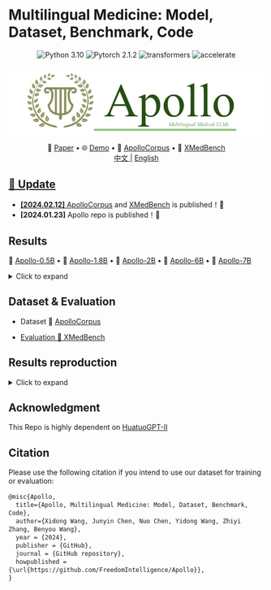 # Multilingual Medicine: Model, Dataset, Benchmark, Code

<center>

![Python 3.10](https://img.shields.io/badge/Python-3.10-lightblue) ![Pytorch 2.1.2](https://img.shields.io/badge/PyTorch-2.1.2-lightblue) ![transformers](https://img.shields.io/badge/transformers-4.34.0.dev0%2B-lightblue) ![accelerate](https://img.shields.io/badge/accelerate-0.22-lightblue)
</center>

![Apollo](assets/final1.png)

<p align="center">
   📃 <a href="" target="_blank">Paper</a> • 🌐 <a href="https://apollo.llmzoo.com/" target="_blank">Demo</a> • 🤗 <a href="https://huggingface.co/datasets/FreedomIntelligence/ApolloCorpus" target="_blank">ApolloCorpus</a> • 🤗 <a href="https://huggingface.co/datasets/FreedomIntelligence/XMedbench" target="_blank">XMedBench</a> 
   <br>  <a href="./README_zh.md"> 中文 </a> | <a href="./README.md"> English
</p>

     

## 🌈 Update

* **[2024.02.12]** <a href="https://huggingface.co/datasets/FreedomIntelligence/ApolloCorpus" target="_blank">ApolloCorpus</a> and  <a href="https://huggingface.co/datasets/FreedomIntelligence/XMedbench" target="_blank">XMedBench</a>  is published！🎉
* **[2024.01.23]** Apollo repo is published！🎉


## Results
   🤗 <a href="" target="_blank">Apollo-0.5B</a> • 🤗 <a href="" target="_blank">Apollo-1.8B</a> • 🤗 <a href="" target="_blank">Apollo-2B</a>  • 🤗 <a href="" target="_blank">Apollo-6B</a> • 🤗 <a href="" target="_blank">Apollo-7B</a> 
   
   <details><summary>Click to expand</summary>
   
   ![Apollo](assets/result.png)
      
   
   </details>
  


## Dataset & Evaluation

- Dataset
  🤗 <a href="https://huggingface.co/datasets/FreedomIntelligence/ApolloCorpus" target="_blank">ApolloCorpus

- Evaluation
  🤗 <a href="https://huggingface.co/datasets/FreedomIntelligence/XMedbench" target="_blank">XMedBench</a> 


## Results reproduction
   <details><summary>Click to expand</summary>
   
   **Waiting for Update**
      
   1. Prepare Train/Test Data
      - [Back Translation using LLMs](https://github.com/FreedomIntelligence/Apollo/tree/main/src/process/openai_rewrite): Run Bash File
      - [Prepare Training tokens for LLMs](https://github.com/FreedomIntelligence/Apollo/tree/main/src/process/prepare): Run Bash File
   2. [Train your model](https://github.com/FreedomIntelligence/Apollo/tree/main/src/sft): Run Bash file
   3. [Evaluation](https://github.com/FreedomIntelligence/Apollo/tree/main/src/evaluate): Run Bash file
   
   </details>



##  Acknowledgment

This Repo is highly dependent on [HuatuoGPT-II](https://github.com/FreedomIntelligence/HuatuoGPT-II)

##  Citation
Please use the following citation if you intend to use our dataset for training or evaluation:

```
@misc{Apollo,
  title={Apollo, Multilingual Medicine: Model, Dataset, Benchmark, Code},
  author={Xidong Wang, Junyin Chen, Nuo Chen, Yidong Wang, Zhiyi Zhang, Benyou Wang},
  year = {2024},
  publisher = {GitHub},
  journal = {GitHub repository},
  howpublished = {\url{https://github.com/FreedomIntelligence/Apollo}},
}
```

